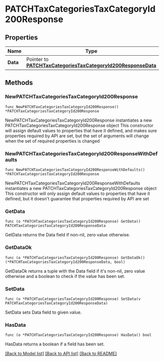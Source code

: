 # PATCHTaxCategoriesTaxCategoryId200Response

## Properties

Name | Type | Description | Notes
------------ | ------------- | ------------- | -------------
**Data** | Pointer to [**PATCHTaxCategoriesTaxCategoryId200ResponseData**](PATCHTaxCategoriesTaxCategoryId200ResponseData.md) |  | [optional] 

## Methods

### NewPATCHTaxCategoriesTaxCategoryId200Response

`func NewPATCHTaxCategoriesTaxCategoryId200Response() *PATCHTaxCategoriesTaxCategoryId200Response`

NewPATCHTaxCategoriesTaxCategoryId200Response instantiates a new PATCHTaxCategoriesTaxCategoryId200Response object
This constructor will assign default values to properties that have it defined,
and makes sure properties required by API are set, but the set of arguments
will change when the set of required properties is changed

### NewPATCHTaxCategoriesTaxCategoryId200ResponseWithDefaults

`func NewPATCHTaxCategoriesTaxCategoryId200ResponseWithDefaults() *PATCHTaxCategoriesTaxCategoryId200Response`

NewPATCHTaxCategoriesTaxCategoryId200ResponseWithDefaults instantiates a new PATCHTaxCategoriesTaxCategoryId200Response object
This constructor will only assign default values to properties that have it defined,
but it doesn't guarantee that properties required by API are set

### GetData

`func (o *PATCHTaxCategoriesTaxCategoryId200Response) GetData() PATCHTaxCategoriesTaxCategoryId200ResponseData`

GetData returns the Data field if non-nil, zero value otherwise.

### GetDataOk

`func (o *PATCHTaxCategoriesTaxCategoryId200Response) GetDataOk() (*PATCHTaxCategoriesTaxCategoryId200ResponseData, bool)`

GetDataOk returns a tuple with the Data field if it's non-nil, zero value otherwise
and a boolean to check if the value has been set.

### SetData

`func (o *PATCHTaxCategoriesTaxCategoryId200Response) SetData(v PATCHTaxCategoriesTaxCategoryId200ResponseData)`

SetData sets Data field to given value.

### HasData

`func (o *PATCHTaxCategoriesTaxCategoryId200Response) HasData() bool`

HasData returns a boolean if a field has been set.


[[Back to Model list]](../README.md#documentation-for-models) [[Back to API list]](../README.md#documentation-for-api-endpoints) [[Back to README]](../README.md)



